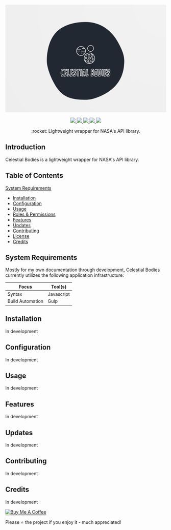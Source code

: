 <p align="center">
  <img src="./.github/assets/celestial-bodies.png" alt="Celestial Bodies">
</p>

<p align="center">
  <a href="#">
    <img src="https://img.shields.io/static/v1?label=status&message=Active&nbsp;Development&color=blue&style=flat-square&?logo=open-source-initiative&logoColor=ffffff">
  </a>
  <a href="#">
    <img src="https://img.shields.io/github/v/release/hieronymous-bean/celestial-bodies?include_prereleases&style=flat-square">
  </a>
  <a href="#">
    <img src="https://img.shields.io/github/issues-raw/hieronymous-bean/celestial-bodies?style=flat-square">
  </a>
  <a href="#">
    <img src="https://img.shields.io/github/license/hieronymous-bean/exemplar?style=flat-square">
  </a>
  <a href="#">
    <img src="https://img.shields.io/badge/gulp-builds_this_project-eb4a4b.svg?logo=data%3Aimage%2Fpng%3Bbase64%2CiVBORw0KGgoAAAANSUhEUgAAAAYAAAAOCAMAAAA7QZ0XAAAABlBMVEUAAAD%2F%2F%2F%2Bl2Z%2FdAAAAAXRSTlMAQObYZgAAABdJREFUeAFjAAFGRjSSEQzwUgwQkjAFAAtaAD0Ls2nMAAAAAElFTkSuQmCC&style=flat-square">
  </a>
  <br>
</p>

<p align="center">:rocket: Lightweight wrapper for NASA's API library.</p>



## Introduction
Celestial Bodies is a lightweight wrapper for NASA's API library. 

## Table of Contents

<a href="#system-requirements" style="font-weight: bold !imporant; color: #171A5B !imporant;">System Requirements</a>

- [Installation](#installation)
- [Configuration](#configuration)
- [Usage](#usage)
- [Roles & Permissions](#roles--permissions)
- [Features](#features)
- [Updates](#updates)
- [Contributing](#contributing)
- [License](#license)
- [Credits](#credits)

## System Requirements

Mostly for my own documentation through development, Celestial Bodies currently utilizes the following application infrastructure:

Focus                             |  Tool(s)
----------------------------------|------------------------------------------------------------------------------------
Syntax                            | Javascript
Build Automation                  | Gulp

## Installation

In development

## Configuration

In development

## Usage

In development


## Features

In development

## Updates

In development

## Contributing

In development

## Credits

In development

<a href="https://www.buymeacoffee.com/hieronymousbean" target="_blank">
    <img src="https://www.buymeacoffee.com/assets/img/custom_images/orange_img.png" alt="Buy Me A Coffee" style="height: 41px !important;width: 174px !important;box-shadow: 0px 3px 2px 0px rgba(190, 190, 190, 0.5) !important;-webkit-box-shadow: 0px 3px 2px 0px rgba(190, 190, 190, 0.5) !important;" >
</a>

Please :star: the project if you enjoy it - much appreciated!